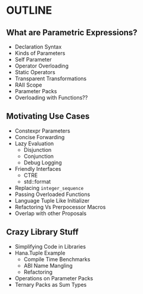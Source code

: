 # OUTLINE

## What are Parametric Expressions?
  - Declaration Syntax
  - Kinds of Parameters
  - Self Parameter
  - Operator Overloading
  - Static Operators
  - Transparent Transformations
  - RAII Scope
  - Parameter Packs
  - Overloading with Functions??

## Motivating Use Cases
  - Constexpr Parameters
  - Concise Forwarding
  - Lazy Evaluation
      - Disjunction
      - Conjunction
      - Debug Logging
  - Friendly Interfaces
      - CTRE
      - std::format
  - Replacing `integer_sequence`
  - Passing Overloaded Functions
  - Language Tuple Like Initializer
  - Refactoring Vs Prerpocessor Macros
  - Overlap with other Proposals

## Crazy Library Stuff
  - Simplifying Code in Libraries
  - Hana.Tuple Example
    - Compile Time Benchmarks
    - ABI Name Mangling
    - Refactoring
  - Operations on Parameter Packs
  - Ternary Packs as Sum Types

